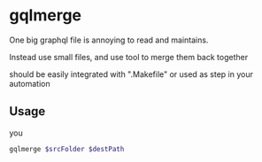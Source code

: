 # gqlmerge

One big graphql file is annoying to read and maintains.

Instead use small files, and use tool to merge them back together 



should be easily integrated with ".Makefile" or used as step in your automation

## Usage

you 

```bash
gqlmerge $srcFolder $destPath
```


